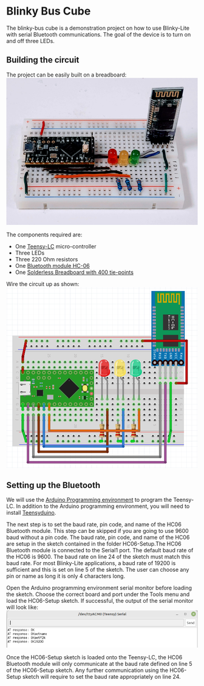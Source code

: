# Blinky Bus Cube
The blinky-bus cube is a demonstration project on how to use Blinky-Lite with serial Bluetooth communications. The goal of the device is to turn on and off three LEDs. 
## Building the circuit
The project can be easily built on a breadboard:
<img src="doc/blinkyBusCube.jpg"/><br>

The components required are:
* One [Teensy-LC](https://www.pjrc.com/store/teensylc.html)  micro-controller
* Three LEDs
* Three 220 Ohm resistors
* One [Bluetooth module HC-06](https://www.electrokit.com/en/product/bluetooth-module-hc-06-serial/)
* One [Solderless Breadboard  with 400 tie-points](https://www.electrokit.com/en/product/solderless-breadboard-400-tie-points/)

Wire the circuit up as shown:
<img src="doc/blinkyBusCubeFritzing.png"/><br>

## Setting up the Bluetooth
We will use the [Arduino Programming environment](https://www.arduino.cc/en/software) to program the Teensy-LC. In addition to the Arduino programming environment, you will need to install [Teensyduino](https://www.pjrc.com/teensy/teensyduino.html).

The next step is to set the baud rate, pin code, and name of the HC06 Bluetooth module. This step can be skipped if you are going to use 9600 baud without a pin code. The baud rate, pin code, and name of the HC06 are setup in the sketch contained in the folder HC06-Setup.The HC06 Bluetooth module is connected to the Serial1 port. The default baud rate of the HC06 is 9600. The baud rate on line 24 of the sketch must match this baud rate. For most Blinky-Lite applications, a baud rate of 19200 is sufficient and this is set on line 5 of the sketch. The user can choose any pin or name as long it is only 4 characters long.

Open the Arduino programming environment serial monitor before loading the sketch. Choose the correct board and port under the Tools menu and load the HC06-Setup sketch. If successful, the output of the serial monitor will look like:
<img src="doc/HC06SetupSerialMonitor.png"/><br>

Once the HC06-Setup sketch is loaded onto the Teensy-LC, the HC06 Bluetooth module will only communicate at the baud rate defined on line 5 of the HC06-Setup sketch. Any further communication using the HC06-Setup sketch will require to set the baud rate appropriately on line 24.
